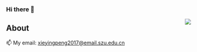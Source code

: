 ### Hi there 👋

<img align="right" src="https://count.getloli.com/get/@:Xyporz?theme=gelbooru-h">

## About

📫 My email: xieyingpeng2017@email.szu.edu.cn
